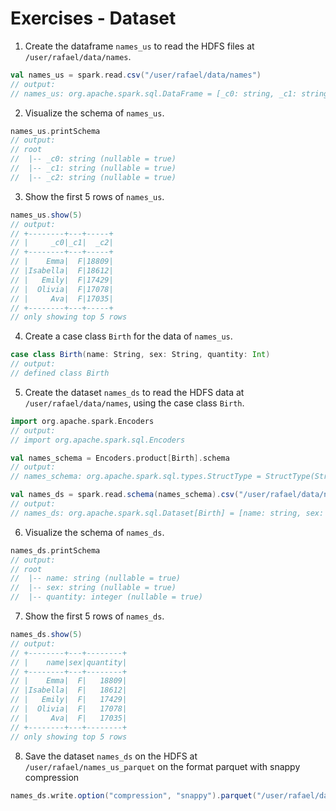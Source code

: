 # Exercises - Dataset

1. Create the dataframe `names_us` to read the HDFS files at `/user/rafael/data/names`.

```scala
val names_us = spark.read.csv("/user/rafael/data/names")
// output:
// names_us: org.apache.spark.sql.DataFrame = [_c0: string, _c1: string ... 1 more field]
```

2. Visualize the schema of `names_us`.

```scala
names_us.printSchema
// output:
// root
//  |-- _c0: string (nullable = true)
//  |-- _c1: string (nullable = true)
//  |-- _c2: string (nullable = true)
```

3. Show the first 5 rows of `names_us`.

```scala
names_us.show(5)
// output:
// +--------+---+-----+
// |     _c0|_c1|  _c2|
// +--------+---+-----+
// |    Emma|  F|18809|
// |Isabella|  F|18612|
// |   Emily|  F|17429|
// |  Olivia|  F|17078|
// |     Ava|  F|17035|
// +--------+---+-----+
// only showing top 5 rows
```

4. Create a case class `Birth` for the data of `names_us`.

```scala
case class Birth(name: String, sex: String, quantity: Int)
// output:
// defined class Birth
```

5. Create the dataset `names_ds` to read the HDFS data at `/user/rafael/data/names`, using the case class `Birth`.

```scala
import org.apache.spark.Encoders
// output:
// import org.apache.spark.sql.Encoders

val names_schema = Encoders.product[Birth].schema
// output:
// names_schema: org.apache.spark.sql.types.StructType = StructType(StructField(name,StringType,true), StructField(sex,StringType,true), StructField(quantity,IntegerType,false))

val names_ds = spark.read.schema(names_schema).csv("/user/rafael/data/names").as[Birth]
// output:
// names_ds: org.apache.spark.sql.Dataset[Birth] = [name: string, sex: string ... 1 more field]
```

6. Visualize the schema of `names_ds`.

```scala
names_ds.printSchema
// output:
// root
//  |-- name: string (nullable = true)
//  |-- sex: string (nullable = true)
//  |-- quantity: integer (nullable = true)
```

7. Show the first 5 rows of `names_ds`.

```scala
names_ds.show(5)
// output:
// +--------+---+--------+
// |    name|sex|quantity|
// +--------+---+--------+
// |    Emma|  F|   18809|
// |Isabella|  F|   18612|
// |   Emily|  F|   17429|
// |  Olivia|  F|   17078|
// |     Ava|  F|   17035|
// +--------+---+--------+
// only showing top 5 rows
```

8. Save the dataset `names_ds` on the HDFS at `/user/rafael/names_us_parquet` on the format parquet with snappy compression

```scala
names_ds.write.option("compression", "snappy").parquet("/user/rafael/data/names_us_parquet")
```

